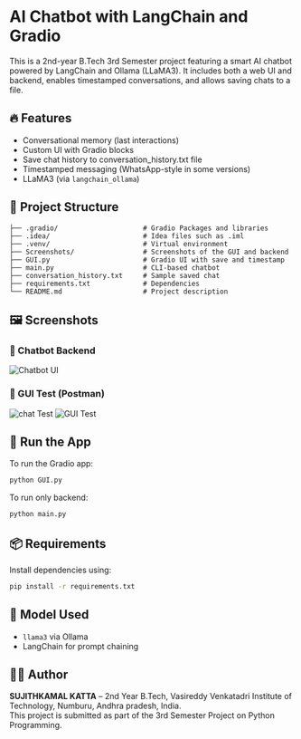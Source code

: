 # AI Chatbot with LangChain and Gradio

This is a 2nd-year B.Tech 3rd Semester project featuring a smart AI chatbot powered by LangChain and Ollama (LLaMA3). It includes both a web UI and backend, enables timestamped conversations, and allows saving chats to a file.

## 🔥 Features

- Conversational memory (last interactions)
- Custom UI with Gradio blocks
- Save chat history to conversation_history.txt file
- Timestamped messaging (WhatsApp-style in some versions)
- LLaMA3 (via `langchain_ollama`)

## 📁 Project Structure

```
├── .gradio/                     # Gradio Packages and libraries
├── .idea/                       # Idea files such as .iml
├── .venv/                       # Virtual environment
├── Screenshots/                 # Screenshots of the GUI and backend
├── GUI.py                       # Gradio UI with save and timestamp
├── main.py                      # CLI-based chatbot
├── conversation_history.txt     # Sample saved chat
├── requirements.txt             # Dependencies
└── README.md                    # Project description
```

## 🖼️ Screenshots

### 💬 Chatbot Backend
![Chatbot UI](Screenshots/Screenshot%202025-06-02%20131726.png)

### 📱 GUI Test (Postman)
![chat Test](Screenshots/Screenshot%202025-06-02%20131607.png)
![GUI Test](Screenshots/Screenshot%202025-06-02%20131654.png)


## 🚀 Run the App

To run the Gradio app:
```bash
python GUI.py
```

To run only backend:
```bash
python main.py
```

## 📦 Requirements

Install dependencies using:

```bash
pip install -r requirements.txt
```

## 🧠 Model Used

- `llama3` via Ollama
- LangChain for prompt chaining

## 👨‍🎓 Author

**SUJITHKAMAL KATTA** – 2nd Year B.Tech, Vasireddy Venkatadri Institute of Technology, Numburu, Andhra pradesh, India.  
This project is submitted as part of the 3rd Semester Project on Python Programming.
